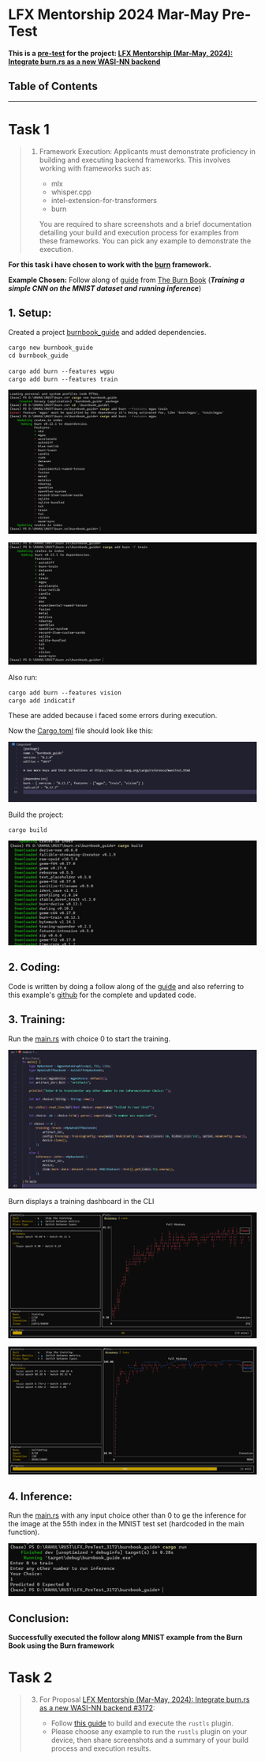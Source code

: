 # LFX Mentorship 2024 Mar-May Pre-Test
**This is a [pre-test](https://github.com/WasmEdge/WasmEdge/discussions/3182) for the project: [LFX Mentorship (Mar-May, 2024): Integrate burn.rs as a new WASI-NN backend](https://github.com/WasmEdge/WasmEdge/issues/3172)**

## Table of Contents


___

# Task 1
>1. Framework Execution: Applicants must demonstrate proficiency in building and executing backend frameworks. This involves working with frameworks such as:
>
>      - mlx
>      - whisper.cpp
>      - intel-extension-for-transformers
>      - burn
>
>    You are required to share screenshots and a brief documentation detailing your build and execution process for examples from these frameworks. You can pick any example to demonstrate the execution.

**For this task i have chosen to work with the [burn](https://github.com/tracel-ai/burn) framework.**

**Example Chosen:** Follow along of [guide](https://burn.dev/book/basic-workflow/index.html) from [The Burn Book](https://burn.dev/book/overview.html) (___Training a simple CNN on the MNIST dataset and running inference___)

## 1. Setup: 
Created a project [burnbook_guide](./burnbook_guide) and added dependencies.

```
cargo new burnbook_guide
cd burnbook_guide

cargo add burn --features wgpu
cargo add burn --features train
```

![creating new cargo project and adding burn wgpu dependency](./images/1.png)

![adding burn train dependency](./images/2.png)

Also run: 
```
cargo add burn --features vision
cargo add indicatif
```
These are added because i faced some errors during execution.

Now the [Cargo.toml](./burnbook_guide/Cargo.toml) file should look like this: 

![Cargo.toml](./images/4.png)

Build the project: 
```
cargo build
```

![cargo build](./images/3.png)

## 2. Coding:
Code is written by doing a follow along of the [guide](https://burn.dev/book/basic-workflow/index.html) and also referring to this example's [github](https://github.com/tracel-ai/burn/tree/main/examples/guide) for the complete and updated code. 

## 3. Training:
Run the [main.rs](./burnbook_guide/src/main.rs) with choice 0 to start the training.

![main.rs](./images/7.png)

Burn displays a training dashboard in the CLI

![training start](./images/5.png)

![training ending](./images/6.png)

## 4. Inference: 
Run the [main.rs](./burnbook_guide/src/main.rs) with any input choice other than 0 to ge the inference for the image at the 55th index in the MNIST test set (hardcoded in the main function).

![inference](./images/8.png)

## Conclusion: 
**Successfully executed the follow along MNIST example from the Burn Book using the Burn framework**

# Task 2
>3. For Proposal [LFX Mentorship (Mar-May, 2024): Integrate burn.rs as a new WASI-NN backend #3172](https://github.com/WasmEdge/WasmEdge/issues/3172):
>   
>      - Follow [this guide](https://wasmedge.org/docs/contribute/source/plugin/rusttls/) to build and execute the `rustls` plugin.
>      - Please choose any example to run the `rustls` plugin on your device, then share screenshots and a summary of your build process and execution results.
